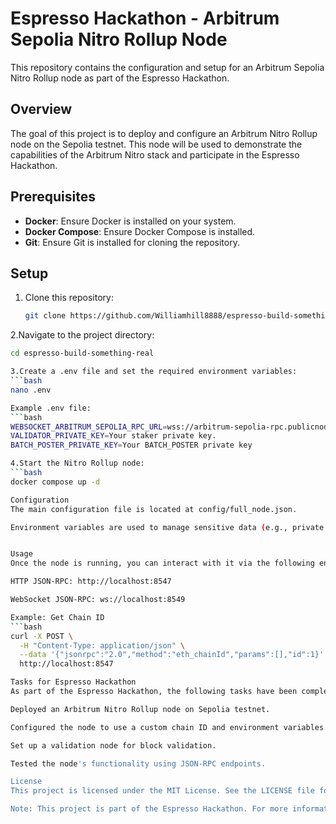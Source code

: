 # Espresso Hackathon - Arbitrum Sepolia Nitro Rollup Node

This repository contains the configuration and setup for an Arbitrum Sepolia Nitro Rollup node as part of the Espresso Hackathon.

## Overview

The goal of this project is to deploy and configure an Arbitrum Nitro Rollup node on the Sepolia testnet. This node will be used to demonstrate the capabilities of the Arbitrum Nitro stack and participate in the Espresso Hackathon.

## Prerequisites

- **Docker**: Ensure Docker is installed on your system.
- **Docker Compose**: Ensure Docker Compose is installed.
- **Git**: Ensure Git is installed for cloning the repository.

## Setup

1. Clone this repository:
   ```bash
   git clone https://github.com/Williamhill8888/espresso-build-something-real.git

2.Navigate to the project directory:
```bash
cd espresso-build-something-real

3.Create a .env file and set the required environment variables:
```bash
nano .env

Example .env file:
```bash
WEBSOCKET_ARBITRUM_SEPOLIA_RPC_URL=wss://arbitrum-sepolia-rpc.publicnode.com
VALIDATOR_PRIVATE_KEY=Your staker private key.
BATCH_POSTER_PRIVATE_KEY=Your BATCH_POSTER private key

4.Start the Nitro Rollup node:
```bash
docker compose up -d

Configuration
The main configuration file is located at config/full_node.json.

Environment variables are used to manage sensitive data (e.g., private keys).


Usage
Once the node is running, you can interact with it via the following endpoints:

HTTP JSON-RPC: http://localhost:8547

WebSocket JSON-RPC: ws://localhost:8549

Example: Get Chain ID
```bash
curl -X POST \
  -H "Content-Type: application/json" \
  --data '{"jsonrpc":"2.0","method":"eth_chainId","params":[],"id":1}' \
  http://localhost:8547

Tasks for Espresso Hackathon
As part of the Espresso Hackathon, the following tasks have been completed:

Deployed an Arbitrum Nitro Rollup node on Sepolia testnet.

Configured the node to use a custom chain ID and environment variables.

Set up a validation node for block validation.

Tested the node's functionality using JSON-RPC endpoints.

License
This project is licensed under the MIT License. See the LICENSE file for details.

Note: This project is part of the Espresso Hackathon. For more information, visit the Espresso Systems website.
